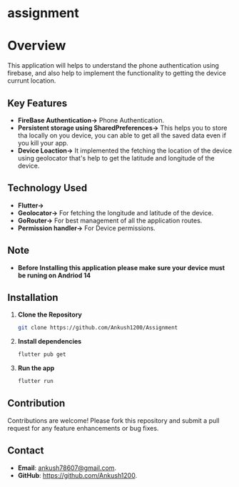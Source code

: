 # assignment

# Overview
This application will helps to understand the phone authentication using firebase, and also help to implement the functionality to getting the device currunt location.

## Key Features
  - **FireBase Authentication->** Phone Authentication.
  - **Persistent storage using SharedPreferences->** This helps you to store tha locally on you device, you can able to get all the saved data even if you kill your app.
  - **Device Loaction->** It implemented the fetching the location of the device using geolocator that's help to get the latitude and longitude of the device.

## Technology Used
- **Flutter->**
- **Geolocator->** For fetching the longitude and latitude of the device.
- **GoRouter->**  For best management of all the application routes.
- **Permission handler->**  For Device permissions.

## Note
- **Before Installing this application please make sure your device must be runing on Andriod 14**   

## Installation

1. **Clone the Repository**
   ```bash
   git clone https://github.com/Ankush1200/Assignment

2. **Install dependencies**
   ```bash
   flutter pub get
3. **Run the app**
   ```bash
   flutter run

## Contribution
Contributions are welcome! Please fork this repository and submit a pull request for any feature enhancements or bug fixes.

## Contact
- **Email**: ankush78607@gmail.com.
- **GitHub**: https://github.com/Ankush1200.

